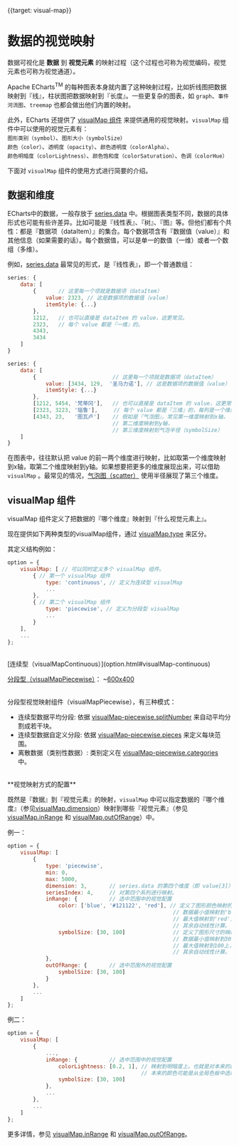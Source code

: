 
{{target: visual-map}}

# 数据的视觉映射

数据可视化是 **数据** 到 **视觉元素** 的映射过程（这个过程也可称为视觉编码，视觉元素也可称为视觉通道）。

Apache ECharts<sup>TM</sup> 的每种图表本身就内置了这种映射过程，比如折线图把数据映射到『线』，柱状图把数据映射到『长度』。一些更复杂的图表，如 `graph`、`事件河流图`、`treemap` 也都会做出他们内置的映射。

此外，ECharts 还提供了 [visualMap 组件](option.html#visualMap) 来提供通用的视觉映射。`visualMap` 组件中可以使用的视觉元素有：<br>
`图形类别（symbol）`、`图形大小（symbolSize）`<br>
`颜色（color）`、`透明度（opacity）`、`颜色透明度（colorAlpha）`、<br>
`颜色明暗度（colorLightness）`、`颜色饱和度（colorSaturation）`、`色调（colorHue）`

下面对 `visualMap` 组件的使用方式进行简要的介绍。


## 数据和维度

ECharts中的数据，一般存放于 [series.data](option.html#series.data) 中。根据图表类型不同，数据的具体形式也可能有些许差异。比如可能是『线性表』、『树』、『图』等。但他们都有个共性：都是『数据项（dataItem）』的集合。每个数据项含有『数据值（value）』和其他信息（如果需要的话）。每个数据值，可以是单一的数值（一维）或者一个数组（多维）。

例如，[series.data](option.html#series.data) 最常见的形式，是『线性表』，即一个普通数组：

```javascript
series: {
    data: [
        {       // 这里每一个项就是数据项（dataItem）
            value: 2323, // 这是数据项的数据值（value）
            itemStyle: {...}
        },
        1212,   // 也可以直接是 dataItem 的 value，这更常见。
        2323,   // 每个 value 都是『一维』的。
        4343,
        3434
    ]
}
```

```javascript
series: {
    data: [
        {                        // 这里每一个项就是数据项（dataItem）
            value: [3434, 129,  '圣马力诺'], // 这是数据项的数据值（value）
            itemStyle: {...}
        },
        [1212, 5454, '梵蒂冈'],   // 也可以直接是 dataItem 的 value，这更常见。
        [2323, 3223, '瑙鲁'],     // 每个 value 都是『三维』的，每列是一个维度。
        [4343, 23,   '图瓦卢']    // 假如是『气泡图』，常见第一维度映射到x轴，
                                 // 第二维度映射到y轴，
                                 // 第三维度映射到气泡半径（symbolSize）
    ]
}
```

在图表中，往往默认把 value 的前一两个维度进行映射，比如取第一个维度映射到x轴，取第二个维度映射到y轴。如果想要把更多的维度展现出来，可以借助 `visualMap` 。最常见的情况，[气泡图（scatter）](option.html#series-scatter) 使用半径展现了第三个维度。




## visualMap 组件

visualMap 组件定义了把数据的『哪个维度』映射到『什么视觉元素上』。

现在提供如下两种类型的visualMap组件，通过 [visualMap.type](option.html#visualMap.type) 来区分。

其定义结构例如：

```javascript
option = {
    visualMap: [ // 可以同时定义多个 visualMap 组件。
        { // 第一个 visualMap 组件
            type: 'continuous', // 定义为连续型 visualMap
            ...
        },
        { // 第二个 visualMap 组件
            type: 'piecewise', // 定义为分段型 visualMap
            ...
        }
    ],
    ...
};
```

<br>
[连续型（visualMapContinuous）](option.html#visualMap-continuous)

[分段型（visualMapPiecewise）](option.html#visualMap-piecewise)：
~[600x400](${galleryViewPath}doc-example/scatter-visualMap-piecewise&edit=1&reset=1)

<br>
分段型视觉映射组件（visualMapPiecewise），有三种模式：

+ 连续型数据平均分段: 依据 [visualMap-piecewise.splitNumber](option.html#visualMap-piecewise.splitNumber) 来自动平均分割成若干块。
+ 连续型数据自定义分段: 依据 [visualMap-piecewise.pieces](option.html#visualMap-piecewise.pieces) 来定义每块范围。
+ 离散数据（类别性数据）: 类别定义在 [visualMap-piecewise.categories](option.html#visualMap-piecewise.categories) 中。


<br>
**视觉映射方式的配置**

既然是『数据』到『视觉元素』的映射，`visualMap` 中可以指定数据的『哪个维度』（参见[visualMap.dimension](~visualMap.dimension)）映射到哪些『视觉元素』（参见 [visualMap.inRange](option.html#visualMap.inRange) 和 [visualMap.outOfRange](option.html#visualMap.outOfRange)）中。


例一：

```javascript
option = {
    visualMap: [
        {
            type: 'piecewise',
            min: 0,
            max: 5000,
            dimension: 3,       // series.data 的第四个维度（即 value[3]）被映射
            seriesIndex: 4,     // 对第四个系列进行映射。
            inRange: {          // 选中范围中的视觉配置
                color: ['blue', '#121122', 'red'], // 定义了图形颜色映射的颜色列表，
                                                    // 数据最小值映射到'blue'上，
                                                    // 最大值映射到'red'上，
                                                    // 其余自动线性计算。
                symbolSize: [30, 100]               // 定义了图形尺寸的映射范围，
                                                    // 数据最小值映射到30上，
                                                    // 最大值映射到100上，
                                                    // 其余自动线性计算。
            },
            outOfRange: {       // 选中范围外的视觉配置
                symbolSize: [30, 100]
            }
        },
        ...
    ]
};
```

例二：
```javascript
option = {
    visualMap: [
        {
            ...,
            inRange: {          // 选中范围中的视觉配置
                colorLightness: [0.2, 1], // 映射到明暗度上。也就是对本来的颜色进行明暗度处理。
                                          // 本来的颜色可能是从全局色板中选取的颜色，visualMap组件并不关心。
                symbolSize: [30, 100]
            },
            ...
        },
        ...
    ]
};
```

更多详情，参见 [visualMap.inRange](option.html#visualMap.inRange) 和 [visualMap.outOfRange](option.html#visualMap.outOfRange)。
